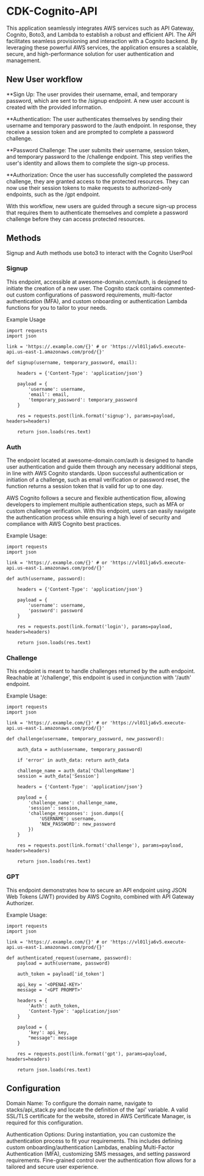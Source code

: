 # CDK-Cognito-API

This application seamlessly integrates AWS services such as API Gateway, Cognito, Boto3, and Lambda to establish a robust and efficient API. The API facilitates seamless provisioning and interaction with a Cognito backend. By leveraging these powerful AWS services, the application ensures a scalable, secure, and high-performance solution for user authentication and management.

## New User workflow

**Sign Up: The user provides their username, email, and temporary password, which are sent to the /signup endpoint. A new user account is created with the provided information.

**Authentication: The user authenticates themselves by sending their username and temporary password to the /auth endpoint. In response, they receive a session token and are prompted to complete a password challenge.

**Password Challenge: The user submits their username, session token, and temporary password to the /challenge endpoint. This step verifies the user's identity and allows them to complete the sign-up process.

**Authorization: Once the user has successfully completed the password challenge, they are granted access to the protected resources. They can now use their session tokens to make requests to authorized-only endpoints, such as the /gpt endpoint.

With this workflow, new users are guided through a secure sign-up process that requires them to authenticate themselves and complete a password challenge before they can access protected resources.

## Methods

Signup and Auth methods use boto3 to interact with the Cognito UserPool

### Signup

This endpoint, accessible at awesome-domain.com/auth, is designed to initiate the creation of a new user.
The Cognito stack contains commented-out custom configurations of password requirements, multi-factor authentication (MFA), and custom onboarding or authentication Lambda functions for you to tailor to your needs.

Example Usage
```
import requests
import json

link = 'https://.example.com/{}' # or 'https://vl01lja6v5.execute-api.us-east-1.amazonaws.com/prod/{}'

def signup(username, temporary_password, email):
   
    headers = {'Content-Type': 'application/json'}
    
    payload = {
        'username': username,
        'email': email,
        'temporary_password': temporary_password
    }
    
    res = requests.post(link.format('signup'), params=payload, headers=headers)
    
    return json.loads(res.text)
```

### Auth

The endpoint located at awesome-domain.com/auth is designed to handle user authentication and guide them through any necessary additional steps, in line with AWS Cognito standards. Upon successful authentication or initiation of a challenge, such as email verification or password reset, the function returns a session token that is valid for up to one day.

AWS Cognito follows a secure and flexible authentication flow, allowing developers to implement multiple authentication steps, such as MFA or custom challenge verification. With this endpoint, users can easily navigate the authentication process while ensuring a high level of security and compliance with AWS Cognito best practices.

Example Usage:
```
import requests
import json

link = 'https://.example.com/{}' # or 'https://vl01lja6v5.execute-api.us-east-1.amazonaws.com/prod/{}'

def auth(username, password):
    
    headers = {'Content-Type': 'application/json'}
    
    payload = {
        'username': username,
        'password': password
    }
    
    res = requests.post(link.format('login'), params=payload, headers=headers)
    
    return json.loads(res.text)
```

### Challenge

This endpoint is meant to handle challenges returned by the auth endpoint. Reachable at '/challenge', this endpoint is used in conjunction with '/auth' endpoint.

Example Usage:
```
import requests
import json

link = 'https://.example.com/{}' # or 'https://vl01lja6v5.execute-api.us-east-1.amazonaws.com/prod/{}'

def challenge(username, temporary_password, new_password):
    
    auth_data = auth(username, temporary_password)
    
    if 'error' in auth_data: return auth_data
    
    challenge_name = auth_data['ChallengeName']
    session = auth_data['Session']
    
    headers = {'Content-Type': 'application/json'}
    
    payload = {
        'challenge_name': challenge_name,
        'session': session,
        'challenge_responses': json.dumps({
            'USERNAME': username,
            'NEW_PASSWORD': new_password
        })
    }
    
    res = requests.post(link.format('challenge'), params=payload, headers=headers)
    
    return json.loads(res.text)
```

### GPT

This endpoint demonstrates how to secure an API endpoint using JSON Web Tokens (JWT) provided by AWS Cognito, combined with API Gateway Authorizer. 

Example Usage:
```
import requests
import json

link = 'https://.example.com/{}' # or 'https://vl01lja6v5.execute-api.us-east-1.amazonaws.com/prod/{}'

def authenticated_request(username, password):
    payload = auth(username, password)
    
    auth_token = payload['id_token']
    
    api_key = '<OPENAI-KEY>'
    message = '<GPT PROMPT>'
    
    headers = {
        'Auth': auth_token,
        'Content-Type': 'application/json'
    }
    
    payload = {
        'key': api_key,
        "message": message
    }
    
    res = requests.post(link.format('gpt'), params=payload, headers=headers)
    
    return json.loads(res.text)
```

## Configuration

Domain Name: To configure the domain name, navigate to stacks/api_stack.py and locate the definition of the 'api' variable. A valid SSL/TLS certificate for the website, stored in AWS Certificate Manager, is required for this configuration.

Authentication Options: During instantiation, you can customize the authentication process to fit your requirements. This includes defining custom onboarding/authentication Lambdas, enabling Multi-Factor Authentication (MFA), customizing SMS messages, and setting password requirements. Fine-grained control over the authentication flow allows for a tailored and secure user experience.
